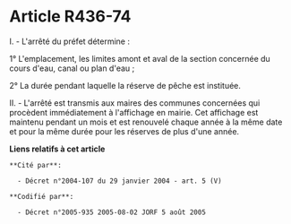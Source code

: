 # Article R436-74

I. - L'arrêté du préfet détermine :

1° L'emplacement, les limites amont et aval de la section concernée du cours d'eau, canal ou plan d'eau ;

2° La durée pendant laquelle la réserve de pêche est instituée.

II. - L'arrêté est transmis aux maires des communes concernées qui procèdent immédiatement à l'affichage en mairie. Cet
affichage est maintenu pendant un mois et est renouvelé chaque année à la même date et pour la même durée pour les réserves
de plus d'une année.

**Liens relatifs à cet article**

	**Cité par**:

	  - Décret n°2004-107 du 29 janvier 2004 - art. 5 (V)

	**Codifié par**:

	  - Décret n°2005-935 2005-08-02 JORF 5 août 2005
